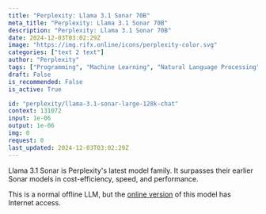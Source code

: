 ```yaml
---
title: "Perplexity: Llama 3.1 Sonar 70B"
meta_title: "Perplexity: Llama 3.1 Sonar 70B"
description: "Perplexity: Llama 3.1 Sonar 70B"
date: 2024-12-03T03:02:29Z
image: "https://img.rifx.online/icons/perplexity-color.svg"
categories: ["text 2 text"]
author: "Perplexity"
tags: ["Programming", "Machine Learning", "Natural Language Processing", "Generative AI", "Chatbots"]
draft: False
is_recommended: False
is_active: True

id: "perplexity/llama-3.1-sonar-large-128k-chat"
context: 131072
input: 1e-06
output: 1e-06
img: 0
request: 0
last_updated: 2024-12-03T03:02:29Z
---
```


Llama 3.1 Sonar is Perplexity's latest model family. It surpasses their earlier Sonar models in cost-efficiency, speed, and performance.

This is a normal offline LLM, but the [online version](/perplexity/llama-3.1-sonar-large-128k-online) of this model has Internet access.

